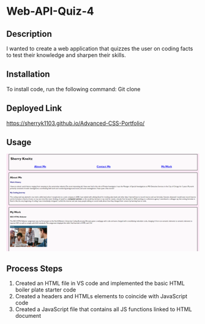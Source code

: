# Web-API-Quiz-4

## Description

I wanted to create a web application that quizzes the user on coding facts to test their knowledge and sharpen their skills.

## Installation

To install code, run the following command:
Git clone <paste SSH key>

## Deployed Link

https://sherryk1103.github.io/Advanced-CSS-Portfolio/

## Usage

![advanced css portfolio screenshot](https://github.com/SherryK1103/Advanced-CSS-Portfolio/blob/main/Assets/Images/css-port-image.png?raw=true)

## Process Steps

1. Created an HTML file in VS code and implemented the basic HTML boiler plate starter code
2. Created a headers and HTMLs elements to coincide with JavaScript code
3. Created a JavaScript file that contains all JS functions linked to HTML document
